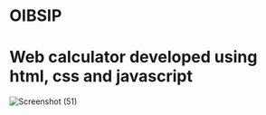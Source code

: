 # OIBSIP
# Web calculator developed using html, css and javascript
![Screenshot (51)](https://user-images.githubusercontent.com/102972207/236205478-3be6de0a-6885-409e-8014-f937cfedf2e4.png)
